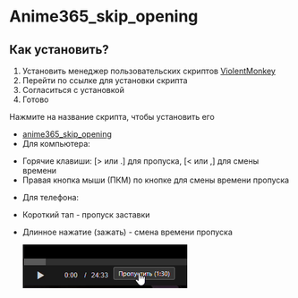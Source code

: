 # Anime365_skip_opening
## Как установить?
1. Установить менеджер пользовательских скриптов [ViolentMonkey](https://violentmonkey.github.io/)
2. Перейти по ссылке для установки скрипта
3. Согласиться с установкой
4. Готово

Нажмите на название скрипта, чтобы установить его
* <a>[anime365_skip_opening](https://github.com/Lo373883/anime365_skip_opening/raw/main/anime_skip_script.user.js)
*  Для компьютера:
-  Горячие клавиши: [> или .] для пропуска, [< или ,] для смены времени
-  Правая кнопка мыши (ПКМ) по кнопке для смены времени пропуска

*  Для телефона:
-  Короткий тап - пропуск заставки
-  Длинное нажатие (зажать) - смена времени пропуска


   ![Анимация](screenshots/103a057f97e696.gif)
